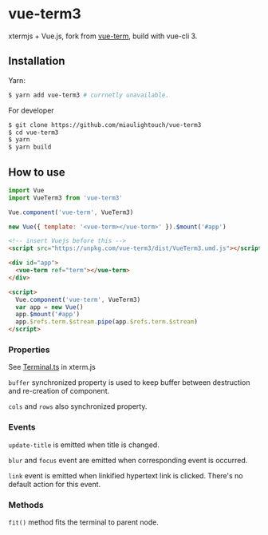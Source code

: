 # vue-term3

xtermjs + Vue.js, fork from [vue-term](https://github.com/gwangyi/vue-term), build with vue-cli 3.

## Installation

Yarn:

```bash
$ yarn add vue-term3 # currnetly unavailable.
```

For developer

```bash
$ git clone https://github.com/miaulightouch/vue-term3
$ cd vue-term3
$ yarn
$ yarn build
```

## How to use

```javascript
import Vue
import VueTerm3 from 'vue-term3'

Vue.component('vue-term', VueTerm3)

new Vue({ template: '<vue-term></vue-term>' }).$mount('#app')
```

```html
<!-- insert Vuejs before this -->
<script src="https://unpkg.com/vue-term3/dist/VueTerm3.umd.js"></script>

<div id="app">
  <vue-term ref="term"></vue-term>
</div>

<script>
  Vue.component('vue-term', VueTerm3)
  var app = new Vue()
  app.$mount('#app')
  app.$refs.term.$stream.pipe(app.$refs.term.$stream)
</script>
```

### Properties

See [Terminal.ts][properties] in xterm.js

[properties]: https://github.com/xtermjs/xterm.js/blob/master/src/Terminal.ts#L65

`buffer` synchronized property is used to keep buffer between destruction and re-creation of component.

`cols` and `rows` also synchronized property.

### Events

`update-title` is emitted when title is changed.

`blur` and `focus` event are emitted when corresponding event is occurred.

`link` event is emitted when linkified hypertext link is clicked. There's no default action for this event.

### Methods

`fit()` method fits the terminal to parent node.
